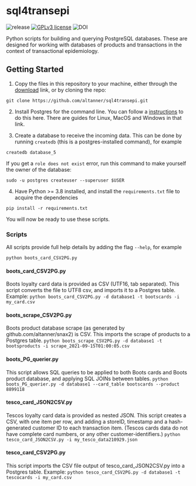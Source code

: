 # sql4transepi

  ![release](https://img.shields.io/badge/release-beta-brightgreen)
  [![GPLv3 license](https://img.shields.io/badge/licence-GPL_v3-blue.svg)](http://perso.crans.org/besson/LICENSE.html)
  ![DOI](https://img.shields.io/badge/DOI-TBC-blue.svg)

Python scripts for building and querying PostgreSQL databases. These are designed for working with databases of products and transactions in the context of transactional epidemiology.

## Getting Started

1. Copy the files in this repository to your machine, either through the [download](https://github.com/altanner/sql4transepi/archive/refs/heads/main.zip) link, or by cloning the repo:

`git clone https://github.com/altanner/sql4transepi.git`

2. Install Postgres for the command line. You can follow a [instructions](https://www.postgresqltutorial.com/install-postgresql/) to do this here. There are guides for Linux, MacOS and Windows in that link.

3. Create a database to receive the incoming data. This can be done by running `createdb` (this is a postgres-installed command), for example

`createdb database_5`

If you get a `role does not exist` error, run this command to make yourself the owner of the database:

`sudo -u postgres createuser --superuser $USER`

4. Have Python >= 3.8 installed, and install the `requirements.txt` file to acquire the dependencies

`pip install -r requirements.txt`

You will now be ready to use these scripts.

### Scripts

All scripts provide full help details by adding the flag `--help`, for example

```python boots_card_CSV2PG.py```

#### boots_card_CSV2PG.py 
Boots loyalty card data is provided as CSV (UTF16, tab separated). This script converts the file to UTF8 csv, and imports it to a Postgres table. Example:
```python boots_card_CSV2PG.py -d database1 -t bootscards -i my_card.csv```

#### boots_scrape_CSV2PG.py
Boots product database scrape (as generated by github.com/altanner/snax2) is CSV. This imports the scrape of products to a Postgres table.
```python boots_scrape_CSV2PG.py -d database1 -t bootsproducts -i scrape_2021-09-15T01:00:05.csv```

#### boots_PG_querier.py
This script allows SQL queries to be applied to both Boots cards and Boots product database, and applying SQL JOINs between tables.
```python boots_PG_querier.py -d database1 --card_table bootscards --product 8899118```

#### tesco_card_JSON2CSV.py 
Tescos loyalty card data is provided as nested JSON. This script creates a CSV, with one item per row, and adding a storeID, timestamp and a hash-generated customer ID to each transaction item. (Tescos cards data do not have complete card numbers, or any other customer-identifiers.)
```python tesco_card_JSON2CSV.py -i my_tesco_data210929.json```

#### tesco_card_CSV2PG.py 
This script imports the CSV file output of tesco_card_JSON2CSV.py into a Postgres table. Example:
```python tesco_card_CSV2PG.py -d database1 -t tescocards -i my_card.csv```
